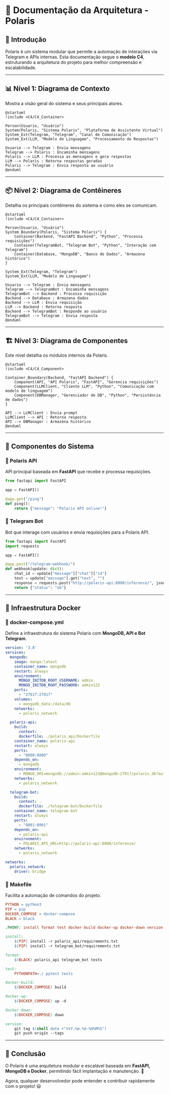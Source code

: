 # 📘 Documentação da Arquitetura - Polaris

## 📌 Introdução
Polaris é um sistema modular que permite a automação de interações via Telegram e APIs internas. Esta documentação segue o **modelo C4**, estruturando a arquitetura do projeto para melhor compreensão e escalabilidade.

---

## 📊 Nível 1: Diagrama de Contexto
Mostra a visão geral do sistema e seus principais atores.

```plantuml
@startuml
!include <C4/C4_Container>

Person(Usuario, "Usuário")
System(Polaris, "Sistema Polaris", "Plataforma de Assistente Virtual")
System_Ext(Telegram, "Telegram", "Canal de Comunicação")
System_Ext(LLM, "Modelo de Linguagem", "Processamento de Respostas")

Usuario --> Telegram : Envia mensagens
Telegram --> Polaris : Encaminha mensagens
Polaris --> LLM : Processa as mensagens e gera respostas
LLM --> Polaris : Retorna respostas geradas
Polaris --> Telegram : Envia resposta ao usuário
@enduml
```

---

## 📦 Nível 2: Diagrama de Contêineres
Detalha os principais contêineres do sistema e como eles se comunicam.

```plantuml
@startuml
!include <C4/C4_Container>

Person(Usuario, "Usuário")
System_Boundary(Polaris, "Sistema Polaris") {
    Container(Backend, "FastAPI Backend", "Python", "Processa requisições")
    Container(TelegramBot, "Telegram Bot", "Python", "Interação com Telegram")
    Container(Database, "MongoDB", "Banco de Dados", "Armazena histórico")
}

System_Ext(Telegram, "Telegram")
System_Ext(LLM, "Modelo de Linguagem")

Usuario --> Telegram : Envia mensagens
Telegram --> TelegramBot : Encaminha mensagens
TelegramBot --> Backend : Processa requisição
Backend --> Database : Armazena dados
Backend --> LLM : Envia requisição
LLM --> Backend : Retorna resposta
Backend --> TelegramBot : Responde ao usuário
TelegramBot --> Telegram : Envia resposta
@enduml
```

---

## 🏗️ Nível 3: Diagrama de Componentes
Este nível detalha os módulos internos da Polaris.

```plantuml
@startuml
!include <C4/C4_Component>

Container_Boundary(Backend, "FastAPI Backend") {
    Component(API, "API Polaris", "FastAPI", "Gerencia requisições")
    Component(LLMClient, "Cliente LLM", "Python", "Comunicação com modelo de linguagem")
    Component(DBManager, "Gerenciador de DB", "Python", "Persistência de dados")
}

API --> LLMClient : Envia prompt
LLMClient --> API : Retorna resposta
API --> DBManager : Armazena histórico
@enduml
```

---

## 📜 Componentes do Sistema

### 🚀 Polaris API
API principal baseada em **FastAPI** que recebe e processa requisições.

```python
from fastapi import FastAPI

app = FastAPI()

@app.get("/ping")
def ping():
    return {"message": "Polaris API online!"}
```

### 🤖 Telegram Bot
Bot que interage com usuários e envia requisições para a Polaris API.

```python
from fastapi import FastAPI
import requests

app = FastAPI()

@app.post("/telegram-webhook/")
def webhook(update: dict):
    chat_id = update["message"]["chat"]["id"]
    text = update["message"].get("text", "")
    response = requests.post("http://polaris-api:8000/inference/", json={"prompt": text})
    return {"status": "ok"}
```

---

## 🐳 Infraestrutura Docker

### 📄 **docker-compose.yml**
Define a infraestrutura do sistema Polaris com **MongoDB, API e Bot Telegram**.

```yaml
version: '3.8'
services:
  mongodb:
    image: mongo:latest
    container_name: mongodb
    restart: always
    environment:
      MONGO_INITDB_ROOT_USERNAME: admin
      MONGO_INITDB_ROOT_PASSWORD: admin123
    ports:
      - "27017:27017"
    volumes:
      - mongodb_data:/data/db
    networks:
      - polaris_network

  polaris-api:
    build:
      context: .
      dockerfile: ./polaris_api/Dockerfile
    container_name: polaris-api
    restart: always
    ports:
      - "8000:8000"
    depends_on:
      - mongodb
    environment:
      - MONGO_URI=mongodb://admin:admin123@mongodb:27017/polaris_db?authSource=admin
    networks:
      - polaris_network

  telegram-bot:
    build:
      context: .
      dockerfile: ./telegram-bot/Dockerfile
    container_name: telegram-bot
    restart: always
    ports:
      - "8001:8001"
    depends_on:
      - polaris-api
    environment:
      - POLARIS_API_URL=http://polaris-api:8000/inference/
    networks:
      - polaris_network

networks:
  polaris_network:
    driver: bridge
```

### 📄 **Makefile**
Facilita a automação de comandos do projeto.

```makefile
PYTHON = python3
PIP = pip
DOCKER_COMPOSE = docker-compose
BLACK = black

.PHONY: install format test docker-build docker-up docker-down version

install:
	$(PIP) install -r polaris_api/requirements.txt
	$(PIP) install -r telegram_bot/requirements.txt

format:
	$(BLACK) polaris_api telegram_bot tests

test:
	PYTHONPATH=./ pytest tests

docker-build:
	$(DOCKER_COMPOSE) build

docker-up:
	$(DOCKER_COMPOSE) up -d

docker-down:
	$(DOCKER_COMPOSE) down

version:
	git tag $(shell date +"v%Y.%m.%d-%H%M%S")
	git push origin --tags
```

---

## 📜 Conclusão
O Polaris é uma arquitetura modular e escalável baseada em **FastAPI, MongoDB e Docker**, permitindo fácil implantação e manutenção. 🚀

Agora, qualquer desenvolvedor pode entender e contribuir rapidamente com o projeto! 😃